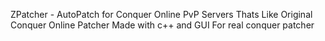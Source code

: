 ZPatcher - AutoPatch for Conquer Online PvP Servers Thats Like Original Conquer Online Patcher Made with c++ and GUI For real conquer patcher
